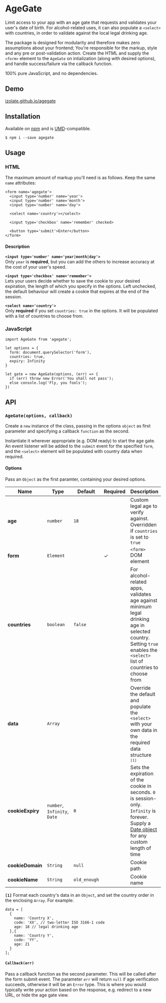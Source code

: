# AgeGate
Limit access to your app with an age gate that requests and validates your user's date of birth. For alcohol-related uses, it can also populate a `<select>` with countries, in order to validate against the local legal drinking age.

The package is designed for modularity and therefore makes zero assumptions about your frontend; You're responsible for the markup, style and any pre or post-validation action. Create the HTML and supply the `<form>` element to the `AgeGate` on intialization (along with desired options), and handle success/failure via the callback function.

100% pure JavaScript, and no dependencies.

## Demo

[izolate.github.io/agegate](https://izolate.github.io/agegate)

## Installation

Available on [npm](https://www.npmjs.com/package/agegate) and is [UMD](https://github.com/umdjs/umd)-compatible.

```
$ npm i --save agegate
```

## Usage

### HTML

The maximum amount of markup you'll need is as follows. Keep the same `name` attributes:
```
<form name='agegate'>
  <input type='number' name='year'>
  <input type='number' name='month'>
  <input type='number' name='day'>

  <select name='country'></select>

  <input type='checkbox' name='remember' checked>

  <button type='submit'>Enter</button>
</form>
```

#### Description

__`<input type='number' name='year|month|day'>`__  
Only `year` is **required**, but you can add the others to increase accuracy at the cost of your user's speed.

__`<input type='checkbox' name='remember'>`__  
Lets your users decide whether to save the cookie to your desired expiration, the length of which you specify in the options. Left unchecked, the default behaviour will create a cookie that expires at the end of the session.

__`<select name='country'>`__  
Only **required** if you set `countries: true` in the options. It will be populated with a list of countries to choose from.

### JavaScript
```
import AgeGate from 'agegate';

let options = {
  form: document.querySelector('form'),
  countries: true,
  expiry: Infinity
}

let gate = new AgeGate(options, (err) => {
  if (err) throw new Error('You shall not pass');
  else console.log('Fly, you fools');
})
```

## API

### `AgeGate(options, callback)`
Create a `new` instance of the class, passing in the options `object` as first parameter and specifying a callback `function` as the second.

Instantiate it wherever appropriate (e.g. DOM ready) to start the age gate. An event listener will be added to the `submit` event for the specified `form`, and the `<select>` element will be populated with country data when required.

#### Options

Pass an `Object` as the first paramter, containing your desired options.

Name | Type | Default | Required | Description
--- | --- | --- | --- | ---
**age** | `number` | `18` | | Custom legal age to verify against. Overridden if `countries` is set to `true`
**form** | `Element` || ✓ | `<form>` DOM element
**countries** | `boolean` | `false` | | For alcohol-related apps, validates age against minimum legal drinking age in selected country. Setting `true` enables the `<select>` list of countries to choose from
**data** | `Array` | | | Override the default and populate the `<select>` with your own data in the required data structure <sup>`[1]`</sup>
**cookieExpiry** | `number`, `Infinity`, `Date` | `0` | | Sets the expiration of the cookie in seconds. `0` is session-only. `Infinity` is forever. Supply a [Date object](https://developer.mozilla.org/en-US/docs/Web/JavaScript/Reference/Global_Objects/Date) for any custom length of time
**cookieDomain** | `String` | `null` | | Cookie path
**cookieName** | `String` | `old_enough` | | Cookie name

**`[1]`** Format each country's data in an `Object`, and set the country order in the enclosing `Array`. For example:

```
data = [
  {
    name: 'Country X',
    code: 'XX', // two-letter ISO 3166-1 code
    age: 18 // legal drinking age
  },{
    name: 'Country Y',
    code: 'YY',
    age: 21
  }
];
```

#### `Callback(err)`
Pass a callback function as the second parameter. This will be called after the form submit event. The parameter `err` will return `null` if age verification succeeds, otherwise it will be an `Error` type. This is where you would typically write your action based on the response, e.g. redirect to a new URL, or hide the age gate view.
